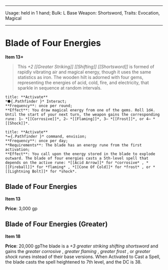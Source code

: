 
---
Usage: held in 1 hand;
Bulk: L
Base Weapon: Shortsword,
Traits: Evocation, Magical

---

# Blade of Four Energies

**Item 13+**

> This *+2 [[Greater Striking]] [[Shifting]] [[Shortsword]]* is formed of rapidly vibrating air and magical energy, though it uses the same statistics as iron. The wooden hilt is adorned with four gems, representing the energies of acid, cold, fire, and electricity, that sparkle in sequence at random intervals.

```ad-embed-ability
title: **Activate**
*⭓{.Pathfinder }* Interact; 
**Frequency**: once per round;
**Effect**: You draw magical energy from one of the gems. Roll 1d4. Until the start of your next turn, the weapon gains the corresponding rune: 1— *[[Corrosive]]*, 2— *[[Flaming]]*, 3— *[[Frost]]*, or 4— *[[Shock]]*.

```

```ad-embed-ability
title: **Activate**
*⬺{.Pathfinder }* command, envision; 
**Frequency**: once per day;
**Requirements**: The blade has an energy rune from the first activation;
**Effect**: You call upon the energy stored in the blade to explode outward. The blade of four energies casts a 5th-level spell that depends on the active rune: *[[Acid Arrow]]* for *corrosive* , *[[Fireball]]* for *flaming* , *[[Cone Of Cold]]* for *frost* , or *[[Lightning Bolt]]* for *shock*.

```

## Blade of Four Energies

**Item 13**

**Price**: 3,000 gp

## Blade of Four Energies (Greater)

**Item 18**

**Price**: 20,000 gpThe blade is a *+3 greater striking shifting shortsword* and gains the *greater corrosive* , *greater flaming* , *greater frost* , or *greater shock* runes instead of their base versions. When Activated to Cast a Spell, the blade casts the spell heightened to 7th level, and the DC is 38.
